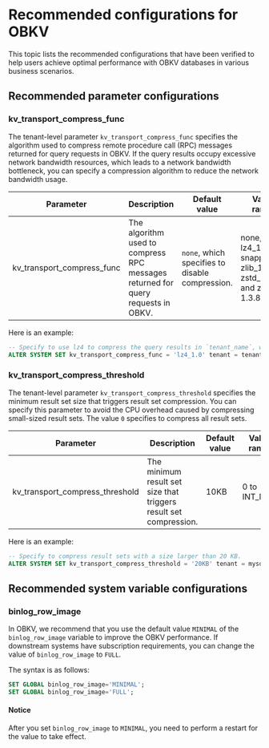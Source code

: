 ﻿# Recommended configurations for OBKV

This topic lists the recommended configurations that have been verified to help users achieve optimal performance with OBKV databases in various business scenarios.  

## Recommended parameter configurations

### kv_transport_compress_func

The tenant-level parameter `kv_transport_compress_func` specifies the algorithm used to compress remote procedure call (RPC) messages returned for query requests in OBKV. If the query results occupy excessive network bandwidth resources, which leads to a network bandwidth bottleneck, you can specify a compression algorithm to reduce the network bandwidth usage.

| **Parameter** | **Description** | **Default value** |  **Value range**  | **Recommended value** | **Applicable scope** | **Applicable version** |
|----------|----------|------------|--------------------------|----------|----------|---------|
| kv_transport_compress_func | The algorithm used to compress RPC messages returned for query requests in OBKV. | `none`, which specifies to disable compression. | none, lz4_1.0, snappy_1.0, zlib_1.0, zstd_1.0, and zstd 1.3.8 | lz4_1.0 | Tenant | V4.2.1.2 and V4.2.2 |

Here is an example:

```sql
-- Specify to use lz4 to compress the query results in `tenant_name`, which must be replaced with the actual tenant name.
ALTER SYSTEM SET kv_transport_compress_func = 'lz4_1.0' tenant = tenant_name;
```

### kv_transport_compress_threshold

The tenant-level parameter `kv_transport_compress_threshold` specifies the minimum result set size that triggers result set compression. You can specify this parameter to avoid the CPU overhead caused by compressing small-sized result sets. The value `0` specifies to compress all result sets.

| **Parameter** | **Description** | **Default value** | **Value range** | **Recommended value** | **Applicable scope** | **Applicable version** |
|----------|----------|------------|--------------------------|----------|----------|----------|
| kv_transport_compress_threshold | The minimum result set size that triggers result set compression. | 10KB | 0 to INT_MAX | Depending on the business model | Tenant | V4.2.1.2 and V4.2.2 |

Here is an example:

```sql
-- Specify to compress result sets with a size larger than 20 KB. 
ALTER SYSTEM SET kv_transport_compress_threshold = '20KB' tenant = mysql;
```

## Recommended system variable configurations

### binlog_row_image

In OBKV, we recommend that you use the default value `MINIMAL` of the `binlog_row_image` variable to improve the OBKV performance. If downstream systems have subscription requirements, you can change the value of `binlog_row_image` to `FULL`.

The syntax is as follows:

```sql
SET GLOBAL binlog_row_image='MINIMAL';
SET GLOBAL binlog_row_image='FULL';
```

<main id="notice" type='notice'>
            <h4>Notice</h4>
            <p>After you set <code>binlog_row_image</code> to <code>MINIMAL</code>, you need to perform a restart for the value to take effect. </p>
 </main>